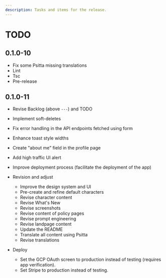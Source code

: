 ```yaml
---
description: Tasks and items for the release.
---
```


# TODO

## 0.1.0-10

- Fix some Psitta missing translations
- Lint
- Tsc
- Pre-release

## 0.1.0-11

- Revise Backlog (above `---`) and TODO
- Implement soft-deletes
- Fix error handling in the API endpoints fetched using form
- Enhance toast style widths

- Create "about me" field in the profile page
- Add high traffic UI alert
- Improve deployment process (facilitate the deployment of the app)

- Revision and adjust
  - Improve the design system and UI
  - Pre-create and refine default characters
  - Revise character content
  - Revise What's New
  - Revise screenshots
  - Revise content of policy pages
  - Revise prompt engineering
  - Revise landpage content
  - Update the README
  - Translate all content using Psitta
  - Revise translations

- Deploy
  - Set the GCP OAuth screen to production instead of testing (requires app verification).
  - Set Stripe to production instead of testing.
